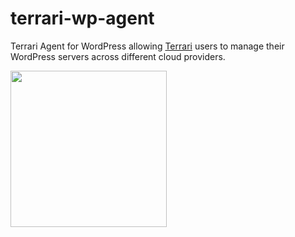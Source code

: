 # terrari-wp-agent

Terrari Agent for WordPress allowing [Terrari](https://github.com/the-watchmaker/terrari) users to manage their WordPress servers across different cloud providers. 

<img src="https://user-images.githubusercontent.com/4682613/222950729-97e56785-d362-4773-aa26-f700f87af90c.jpg" width="250px" />
